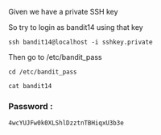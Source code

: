 Given we have a private SSH key 

So try to login as bandit14 using that key
```
ssh bandit14@localhost -i sshkey.private
```
Then go to /etc/bandit_pass
```
cd /etc/bandit_pass
```
```
cat bandit14
```

### Password :
```
4wcYUJFw0k0XLShlDzztnTBHiqxU3b3e
```
